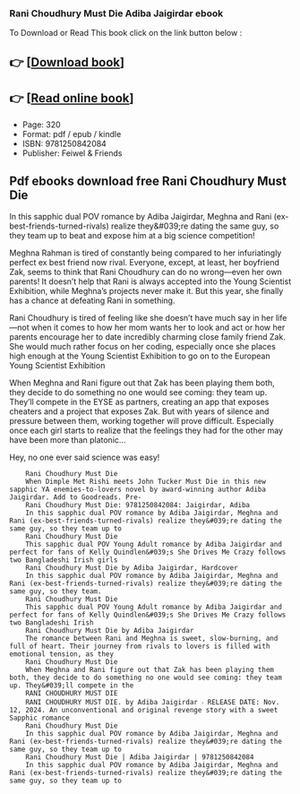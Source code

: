 ### Rani Choudhury Must Die Adiba Jaigirdar ebook

To Download or Read This book click on the link button below :

## 👉  [**[Download book](http://get-pdfs.com/download.php?group=book&from=github.com&id=721960&lnk=1079 "Download book")**]

## 👉  [**[Read online book](http://get-pdfs.com/download.php?group=book&from=github.com&id=721960&lnk=1079 "Read online book")**]


* Page: 320
* Format: pdf / epub / kindle
* ISBN: 9781250842084
* Publisher: Feiwel &amp; Friends



## Pdf ebooks download free Rani Choudhury Must Die



In this sapphic dual POV romance by Adiba Jaigirdar, Meghna and Rani (ex-best-friends-turned-rivals) realize they&amp;#039;re dating the same guy, so they team up to beat and expose him at a big science competition!
 
 Meghna Rahman is tired of constantly being compared to her infuriatingly perfect ex best friend now rival. Everyone, except, at least, her boyfriend Zak, seems to think that Rani Choudhury can do no wrong—even her own parents! It doesn’t help that Rani is always accepted into the Young Scientist Exhibition, while Meghna’s projects never make it. But this year, she finally has a chance at defeating Rani in something.
 
 Rani Choudhury is tired of feeling like she doesn’t have much say in her life—not when it comes to how her mom wants her to look and act or how her parents encourage her to date incredibly charming close family friend Zak. She would much rather focus on her coding, especially once she places high enough at the Young Scientist Exhibition to go on to the European Young Scientist Exhibition
 
 When Meghna and Rani figure out that Zak has been playing them both, they decide to do something no one would see coming: they team up. They’ll compete in the EYSE as partners, creating an app that exposes cheaters and a project that exposes Zak. But with years of silence and pressure between them, working together will prove difficult. Especially once each girl starts to realize that the feelings they had for the other may have been more than platonic...
 
 Hey, no one ever said science was easy!


        Rani Choudhury Must Die
        When Dimple Met Rishi meets John Tucker Must Die in this new sapphic YA enemies-to-lovers novel by award-winning author Adiba Jaigirdar. Add to Goodreads. Pre- 
        Rani Choudhury Must Die: 9781250842084: Jaigirdar, Adiba
        In this sapphic dual POV romance by Adiba Jaigirdar, Meghna and Rani (ex-best-friends-turned-rivals) realize they&#039;re dating the same guy, so they team up to 
        Rani Choudhury Must Die
        This sapphic dual POV Young Adult romance by Adiba Jaigirdar and perfect for fans of Kelly Quindlen&#039;s She Drives Me Crazy follows two Bangladeshi Irish girls 
        Rani Choudhury Must Die by Adiba Jaigirdar, Hardcover
        In this sapphic dual POV romance by Adiba Jaigirdar, Meghna and Rani (ex-best-friends-turned-rivals) realize they&#039;re dating the same guy, so they team.
        Rani Choudhury Must Die
        This sapphic dual POV Young Adult romance by Adiba Jaigirdar and perfect for fans of Kelly Quindlen&#039;s She Drives Me Crazy follows two Bangladeshi Irish 
        Rani Choudhury Must Die by Adiba Jaigirdar
        The romance between Rani and Meghna is sweet, slow-burning, and full of heart. Their journey from rivals to lovers is filled with emotional tension, as they 
        Rani Choudhury Must Die
        When Meghna and Rani figure out that Zak has been playing them both, they decide to do something no one would see coming: they team up. They&#039;ll compete in the 
        RANI CHOUDHURY MUST DIE
        RANI CHOUDHURY MUST DIE. by Adiba Jaigirdar ‧ RELEASE DATE: Nov. 12, 2024. An unconventional and original revenge story with a sweet Sapphic romance 
        Rani Choudhury Must Die
        In this sapphic dual POV romance by Adiba Jaigirdar, Meghna and Rani (ex-best-friends-turned-rivals) realize they&#039;re dating the same guy, so they team up to 
        Rani Choudhury Must Die | Adiba Jaigirdar | 9781250842084
        In this sapphic dual POV romance by Adiba Jaigirdar, Meghna and Rani (ex-best-friends-turned-rivals) realize they&#039;re dating the same guy, so they team up to 
    




